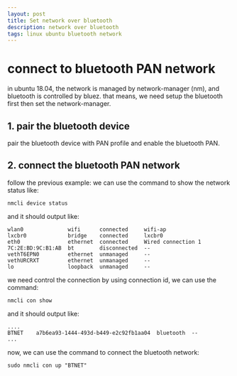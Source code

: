```yaml
---
layout: post
title: Set network over bluetooth
description: network over bluetooth
tags: linux ubuntu bluetooth network
---
```


# connect to bluetooth PAN network
in ubuntu 18.04, the network is managed by network-manager (nm), and bluetooth is controlled by bluez.
that means, we need setup the bluetooth first then set the network-manager.

## 1. pair the bluetooth device
pair the bluetooth device with PAN profile and enable the bluetooth PAN.

<!--## 2. configure the bluez
for example:
after pair the bluetooth device, and it mac address is 7c:2e:bd:9c:b1:ab
```shell
sudo dbus-send --system --type=method_call --dest=org.bluez /org/bluez/hci0/dev_7C_2E_BD_9C_B1_AB org.bluez.Network1.Connect string:'nap'
```
-->
## 2. connect the bluetooth PAN network
follow the previous example:
we can use the command to show the network status like:
```shell
nmcli device status
```
and it should output like:
```shell
wlan0              wifi      connected     wifi-ap          
lxcbr0             bridge    connected     lxcbr0             
eth0               ethernet  connected     Wired connection 1
7C:2E:BD:9C:B1:AB  bt        disconnected  --                 
vethT6EPN0         ethernet  unmanaged     --                 
vethURCRXT         ethernet  unmanaged     --                 
lo                 loopback  unmanaged     --
```
we need control the connection by using connection id, we can use the command:
```shell
nmcli con show
```
and it should output like:
```shell
....
BTNET    a7b6ea93-1444-493d-b449-e2c92fb1aa04  bluetooth  --
...
```
now, we can use the command to connect the bluetooth network:
```shell
sudo nmcli con up "BTNET"
```
